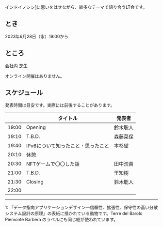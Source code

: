 インドイノシシ<span class="cap">[1](#cap)</span>に思いをはせながら、雑多なテーマで語り合うLT会です。

## とき

2023年6月28日（水）19:00から

## ところ

会社内 芝生

オンライン開催はありません。

## スケジュール

発表時間は目安です。実際には前後することがあります。

|       | タイトル | 発表者   |
| ----- | -------- | -------- |
| 19:00 | Opening  | 鈴木聡人 |
| 19:10 | T.B.D.   | 森藤菜保 |
| 19:40 | IPv6について知ったこと・思ったこと   | 本杉望   |
| 20:10 | 休憩     |          |
| 20:30 | NFTゲームで〇〇した話   | 田中浩貴 |
| 21:00 | T.B.D.   | 里知樹   |
| 21:30 | Closing  | 鈴木聡人 |
| 22:00 |          |          |

---

<div class="cap">
1:<a name="cap"/> 『データ指向アプリケーションデザイン―信頼性、拡張性、保守性の高い分散システム設計の原理』の表紙に描かれている動物です。Terre del Barolo Piemonte Barbera のラベルにも同じ絵が使われています。
</div>